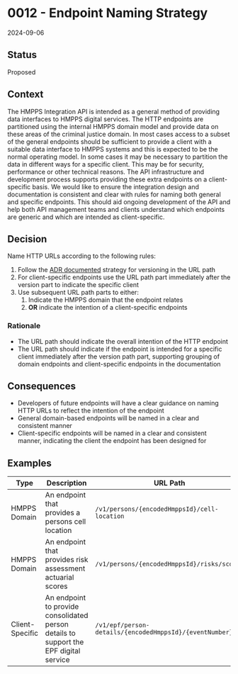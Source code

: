# 0012 - Endpoint Naming Strategy

2024-09-06

## Status

Proposed

## Context

The HMPPS Integration API is intended as a general method of providing data interfaces to HMPPS digital services. The HTTP endpoints are partitioned using the internal HMPPS domain model and provide data on these areas of the criminal justice domain. In most cases access to a subset of the general endpoints should be sufficient to provide a client with a suitable data interface to HMPPS systems and this is expected to be the normal operating model. In some cases it may be necessary to partition the data in different ways for a specific client. This may be for security, performance or other technical reasons. The API infrastructure and development process supports providing these extra endpoints on a client-specific basis. We would like to ensure the integration design and documentation is consistent and clear with rules for naming both general and specific endpoints. This should aid ongoing development of the API and help both API management teams and clients understand which endpoints are generic and which are intended as client-specific.

## Decision

Name HTTP URLs according to the following rules:

1. Follow the [ADR documented](./0007-version-through-url-path.md) strategy for versioning in the URL path
2. For client-specific endpoints use the URL path part immediately after the version part to indicate the specific client
3. Use subsequent URL path parts to either:
   1. Indicate the HMPPS domain that the endpoint relates
   2. **OR** indicate the intention of a client-specific endpoints

### Rationale

- The URL path should indicate the overall intention of the HTTP endpoint
- The URL path should indicate if the endpoint is intended for a specific client immediately after the version path part, supporting grouping of domain endpoints and client-specific endpoints in the documentation

## Consequences

- Developers of future endpoints will have a clear guidance on naming HTTP URLs to reflect the intention of the endpoint
- General domain-based endpoints will be named in a clear and consistent manner
- Client-specific endpoints will be named in a clear and consistent manner, indicating the client the endpoint has been designed for

## Examples

| Type            | Description                                                                           | URL Path                                                |
| --------------- | ------------------------------------------------------------------------------------- | ------------------------------------------------------- |
| HMPPS Domain    | An endpoint that provides a persons cell location                                     | `/v1/persons/{encodedHmppsId}/cell-location`            |
| HMPPS Domain    | An endpoint that provides risk assessment actuarial scores                            | `/v1/persons/{encodedHmppsId}/risks/scores`             |
| Client-Specific | An endpoint to provide consolidated person details to support the EPF digital service | `/v1/epf/person-details/{encodedHmppsId}/{eventNumber}` |
